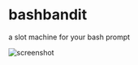 # bashbandit
a slot machine for your bash prompt

![screenshot](https://rawgit.com/Holger-Will/bashbandit/master/bashbandit.png)
